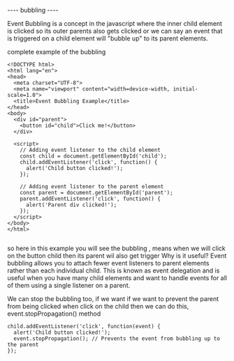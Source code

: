 ---- bubbling ----

Event Bubbling is a concept in the javascript where the inner child element is clicked so its outer parents also gets clicked or we can say an event that is triggered on a child element 
will "bubble up" to its parent elements.

complete example of the bubbling
```
<!DOCTYPE html>
<html lang="en">
<head>
  <meta charset="UTF-8">
  <meta name="viewport" content="width=device-width, initial-scale=1.0">
  <title>Event Bubbling Example</title>
</head>
<body>
  <div id="parent">
    <button id="child">Click me!</button>
  </div>

  <script>
    // Adding event listener to the child element
    const child = document.getElementById('child');
    child.addEventListener('click', function() {
      alert('Child button clicked!');
    });

    // Adding event listener to the parent element
    const parent = document.getElementById('parent');
    parent.addEventListener('click', function() {
      alert('Parent div clicked!');
    });
  </script>
</body>
</html>


```

so here in this example you will see the bubbling , means when we will click on the button child then its parent wil also get trigger
Why is it useful?
Event bubbling allows you to attach fewer event listeners to parent elements rather than each individual child. This is known as event 
delegation and is useful when you have many child elements and want to handle events for all of them using a single listener on a parent.

We can stop the bubbling too, if we want
if we want to prevent the parent from being clicked when click on the child then we can do this, event.stopPropagation() method

```
child.addEventListener('click', function(event) {
  alert('Child button clicked!');
  event.stopPropagation(); // Prevents the event from bubbling up to the parent
});

```
